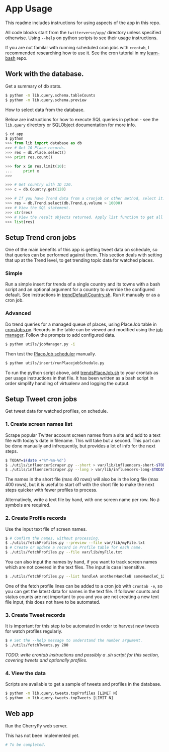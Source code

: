 # App Usage

This readme includes instructions for using aspects of the app in this repo.

All code blocks start from the `twitterverse/app/` directory unless specified otherwise. Using `--help` on python scripts to see their usage instructions.

If you are not familar with running scheduled cron jobs with `crontab`, I recommended researching how to use it. See the cron tutorial in my [learn-bash](https://github.com/MichaelCurrin/learn-bash/tree/master/learn-bash) repo.


## Work with the database.

Get a summary of db stats.

```bash
$ python -m lib.query.schema.tableCounts
$ python -m lib.query.schema.preview
```

How to select data from the database. 

Below are instructions for how to execute SQL queries in python - see the `lib.query` directory or SQLObject documentation for more info.

```python
$ cd app
$ python
>>> from lib import database as db
>>> # Get 10 Place records.
>>> res = db.Place.select()
>>> print res.count()

>>> for x in res.limit(10):
...     print x
>>>

>>> # Get country with ID 120.
>>> c = db.Country.get(120)

>>> # If you have Trend data from a cronjob or other method, select it.
>>> res = db.Trend.select(db.Trend.q.volume > 10000)
>>> # View the SQL statement.
>>> str(res)
>>> # View the result objects returned. Apply list function to get all data from the generator.
>>> list(res)
```


## Setup Trend cron jobs

One of the main benefits of this app is getting tweet data on schedule, so that queries can be performed against them. This section deals with setting that up at the Trend level, to get trending topic data for watched places.

### Simple

Run a simple insert for trends of a single country and its towns with a bash script and an optional argument for a country to override the configured default. See instructions in [trendDefaultCountry.sh](../tools/cron/trendsDefaultCountry.sh). Run it manually or as a cron job.


### Advanced

Do trend queries for a managed queue of places, using PlaceJob table in [cronJobs.py](../app/models/cronJobs.py). Records in the table can be viewed and modified using the [job manager](../app/utils/jobManager.py). Follow the prompts to add configured data.

```bash
$ python utils/jobManager.py -i
```

Then test the [PlaceJob scheduler](../app/utils/insert/runPlacejobSchedule.py) manually.

```bash
$ python utils/insert/runPlacejobSchedule.py
```

To run the python script above, add [trendsPlaceJob.sh](../tools/cron/trendsPlaceJob.sh) to your crontab as per usage instructions in that file. It has been written as a bash script in order simplify handling of virtualenv and logging the output.


## Setup Tweet cron jobs

Get tweet data for watched profiles, on schedule.

### 1. Create screen names list

Scrape popular Twitter account screen names from a site and add to a text file with today's date in filename. This will take but a second. This part can be done manually and infrequently, but provides a lot of info for the next steps.

```bash
$ TODAY=$(date +'%Y-%m-%d')
$ ./utils/influencerScraper.py --short > var/lib/influencers-short-$TODAY.txt
$ ./utils/influencerScraper.py --long > var/lib/influencers-long-$TODAY.txt
```

The names in the short file (max 40 rows) will also be in the long file (max 400 rows), but it is useful to start off with the short file to make the next steps quicker with fewer profiles to process.

Alternatively, write a text file by hand, with one screen name per row. No `@` symbols are required.

### 2. Create Profile records

Use the input text file of screen names.

```bash
$ # Confirm the names, without processing.
$ ./utils/fetchProfiles.py --preview --file var/lib/myFile.txt
$ # Create or update a record in Profile table for each name.
$ ./utils/fetchProfiles.py --file var/lib/myFile.txt
```

You can also input the names by hand, if you want to track screen names which are not covered in the text files. The input is case insensitive.

```bash
$ ./utils/fetchProfiles.py --list handleA anotherHandleB someHandleC_123
```

One of the fetch profile lines can be added to a cron job with `crontab -e`, so you can get the latest data for names in the text file. If follower counts and status counts are not important to you and you are not creating a new text file input, this does not have to be automated.

### 3. Create Tweet records

It is important for this step to be automated in order to harvest new tweets for watch profiles regularly.

```bash
$ # Set the --help message to understand the number argument.
$ ./utils/fetchTweets.py 200
```

_TODO: write crontab instructions and possibly a .sh script for this section, covering tweets and optionally profiles._

### 4. View the data

Scripts are available to get a sample of tweets and profiles in the database.

```bash
$ python -m lib.query.tweets.topProfiles [LIMIT N]
$ python -m lib.query.tweets.topTweets [LIMIT N]
```


## Web app

Run the CherryPy web server.

This has not been implemented yet.

```bash
# To be completed.
```
